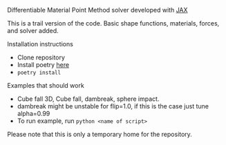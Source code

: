
Differentiable Material Point Method solver developed with [JAX](https://jax.readthedocs.io/en/latest/quickstart.html)

This is a trail version of the code. Basic shape functions, materials, forces, and solver added.

Installation instructions
- Clone repository
- Install poetry [here](https://python-poetry.org/docs/)
- `poetry install`

Examples that should work
- Cube fall 3D, Cube fall, dambreak, sphere impact.
- dambreak might be unstable for flip=1.0, if this is the case just tune alpha=0.99
- To run example, run `python <name of script>`

Please note that this is only a temporary home for the repository.
